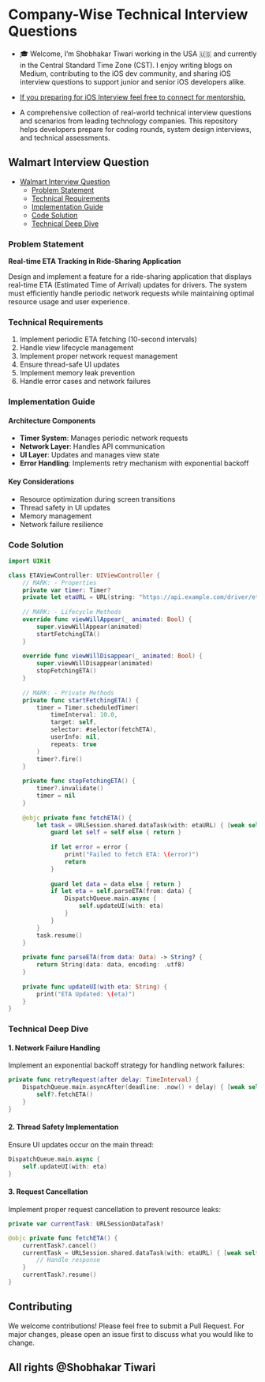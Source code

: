 # Company-Wise Technical Interview Questions
- 🎓 Welcome, I’m Shobhakar Tiwari working in the USA 🇺🇸 and currently in the Central Standard Time Zone (CST).  I enjoy writing blogs on Medium, contributing to the iOS dev community, and sharing iOS interview questions to support junior and senior iOS developers alike.
  
- [If you preparing for iOS Interview feel free to connect for mentorship.](https://www.linkedin.com/in/shobhakar-tiwari/)

- A comprehensive collection of real-world technical interview questions and scenarios from leading technology companies. This repository helps developers prepare for coding rounds, system design interviews, and technical assessments.

## **Walmart Interview Question**
- [Walmart Interview Question](#walmart-interview-question)
  - [Problem Statement](#problem-statement)
  - [Technical Requirements](#technical-requirements)
  - [Implementation Guide](#implementation-guide)
  - [Code Solution](#code-solution)
  - [Technical Deep Dive](#technical-deep-dive)

### Problem Statement
**Real-time ETA Tracking in Ride-Sharing Application**

Design and implement a feature for a ride-sharing application that displays real-time ETA (Estimated Time of Arrival) updates for drivers. The system must efficiently handle periodic network requests while maintaining optimal resource usage and user experience.

### Technical Requirements
1. Implement periodic ETA fetching (10-second intervals)
2. Handle view lifecycle management
3. Implement proper network request management
4. Ensure thread-safe UI updates
5. Implement memory leak prevention
6. Handle error cases and network failures

### Implementation Guide

#### Architecture Components
- **Timer System**: Manages periodic network requests
- **Network Layer**: Handles API communication
- **UI Layer**: Updates and manages view state
- **Error Handling**: Implements retry mechanism with exponential backoff

#### Key Considerations
- Resource optimization during screen transitions
- Thread safety in UI updates
- Memory management
- Network failure resilience

### Code Solution

```swift
import UIKit

class ETAViewController: UIViewController {
    // MARK: - Properties
    private var timer: Timer?
    private let etaURL = URL(string: "https://api.example.com/driver/eta")!
    
    // MARK: - Lifecycle Methods
    override func viewWillAppear(_ animated: Bool) {
        super.viewWillAppear(animated)
        startFetchingETA()
    }
    
    override func viewWillDisappear(_ animated: Bool) {
        super.viewWillDisappear(animated)
        stopFetchingETA()
    }
    
    // MARK: - Private Methods
    private func startFetchingETA() {
        timer = Timer.scheduledTimer(
            timeInterval: 10.0,
            target: self,
            selector: #selector(fetchETA),
            userInfo: nil,
            repeats: true
        )
        timer?.fire()
    }
    
    private func stopFetchingETA() {
        timer?.invalidate()
        timer = nil
    }
    
    @objc private func fetchETA() {
        let task = URLSession.shared.dataTask(with: etaURL) { [weak self] data, response, error in
            guard let self = self else { return }
            
            if let error = error {
                print("Failed to fetch ETA: \(error)")
                return
            }
            
            guard let data = data else { return }
            if let eta = self.parseETA(from: data) {
                DispatchQueue.main.async {
                    self.updateUI(with: eta)
                }
            }
        }
        task.resume()
    }
    
    private func parseETA(from data: Data) -> String? {
        return String(data: data, encoding: .utf8)
    }
    
    private func updateUI(with eta: String) {
        print("ETA Updated: \(eta)")
    }
}
```

### Technical Deep Dive

#### 1. Network Failure Handling
Implement an exponential backoff strategy for handling network failures:

```swift
private func retryRequest(after delay: TimeInterval) {
    DispatchQueue.main.asyncAfter(deadline: .now() + delay) { [weak self] in
        self?.fetchETA()
    }
}
```

#### 2. Thread Safety Implementation
Ensure UI updates occur on the main thread:

```swift
DispatchQueue.main.async {
    self.updateUI(with: eta)
}
```

#### 3. Request Cancellation
Implement proper request cancellation to prevent resource leaks:

```swift
private var currentTask: URLSessionDataTask?

@objc private func fetchETA() {
    currentTask?.cancel()
    currentTask = URLSession.shared.dataTask(with: etaURL) { [weak self] data, response, error in
        // Handle response
    }
    currentTask?.resume()
}
```

## Contributing
We welcome contributions! Please feel free to submit a Pull Request. For major changes, please open an issue first to discuss what you would like to change.

## All rights @Shobhakar Tiwari

